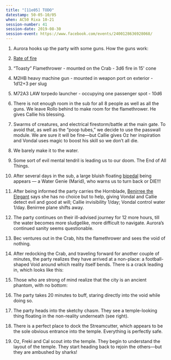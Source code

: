 ```yaml
---
title: "[11e05] TODO"
datestamp: 50-05-10/05
when: AC50 Rixa 10-21
session-number: 41
session-date: 2019-08-30
session-event: https://www.facebook.com/events/2400128636928068/
---
```


1. Aurora hooks up the party with some guns. How the guns work:

  1. [Rate of fire](http://www.d20modernpf.com/wealth-and-equipment/weapons/#Firearm_Rate_of_Fire)
  2. “Toasty” Flamethrower - mounted on the Crab - 3d6 fire in 15' cone
  3. M2HB heavy machine gun - mounted in weapon port on exterior - 1d12+3 per slug
  4. M72A3 LAW torpedo launcher - occupying one passenger spot - 10d6

2. There is not enough room in the sub for all 8 people as well as all the guns. We leave Rollo behind to make room for the flamethrower. He gives Callie his blessing.
3. Swarms of creatures, and electrical firestorm/battle at the main gate. To avoid that, as well as the “poop tubes,” we decide to use the passwall module. We are sure it will be fine—but Callie gives Oz her inspiration and Vondal uses magic to boost his skill so we don’t all die.
4. We barely make it to the water.
5. Some sort of evil mental tendril is leading us to our doom. The End of All Things.
6. After several days in the sub, a large bluish floating [bipedal](../glossary#bipedal) being appears — a Water Genie (Marid), who warns us to turn back or DIE!!!
7. After being informed the party carries the Hornblade, [Benirree the Elegant](../dossiers/benirree) says she has no choice but to help, giving Vondal and Callie detect evil and good at will; Callie invisibility 1/day; Vondal control water 1/day. Benirree plane shifts away.
8. The party continues on their ill-advised journey for 12 more hours, till the water becomes more sludgelike, more difficult to navigate. Aurora’s continued sanity seems questionable.
9. Bec ventures out in the Crab, hits the flamethrower and sees the void of nothing.
10. After redocking the Crab, and traveling forward for another couple of minutes, the party realizes they have arrived at a non-place: a football-shaped Void around which reality itself bends. There is a crack leading in, which looks like this:
11. Those who are strong of mind realize that the city is an ancient phantom, with no bottom:
12. The party takes 20 minutes to buff, staring directly into the void while doing so.
13. The party heads into the sketchy chasm. They see a temple-looking thing floating in the non-reality underneath (see right).
14. There is a perfect place to dock the Streamcutter, which appears to be the sole obvious entrance into the temple. Everything is perfectly safe.
15. Oz, Freki and Cal scout into the temple. They begin to understand the layout of the temple. They start heading back to rejoin the others—but they are ambushed by sharks!

